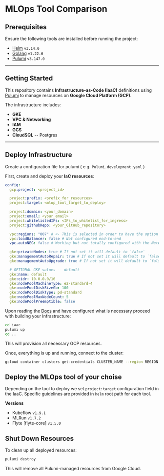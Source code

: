 # MLOps Tool Comparison

## Prerequisites

Ensure the following tools are installed before running the project:

- [Helm](https://helm.sh/) `v3.14.0`
- [Golang](https://go.dev/) `v1.22.6`
- [Pulumi](https://www.pulumi.com/) `v3.147.0`

---

## Getting Started

This repository contains **Infrastructure-as-Code (IaaC)** definitions using [Pulumi](https://www.pulumi.com/) to manage resources on **Google Cloud Platform (GCP)**.

The infrastructure includes:
- **GKE**
- **VPC & Networking**
- **IAM**
- **GCS**
- **CloudSQL** -- Postgres

---

## Deploy Infrastructure

Create a configuration file for pulumi ( e.g. `Pulumi.development.yaml` )

First, create and deploy your **IaC resources**:
```yaml
config:
  gcp:project: <project_id>

  project:prefix: <prefix_for_resources>
  project:target: <mlop_tool_target_to_deploy>

  project:domain: <your_domain>
  project:email: <your_email>
  project:whitelistedIPs: <IPs_to_whitelist_for_ingress>
  project:githubRepo: <your_GitHub_repository>

  vpc:regions: "007" # <- This is selected in order to have the option of using NodePools with GPU acceleration
  vpc:loadBalancer: false # Not configured end-to-end
  vpc.autoNEG: false # Working but not totally configured with the Networking

  gke:privateNodes: true # If not set it will default to `false`
  gke:managementAutoRepair: true # If not set it will default to `false`
  gke:managementAutoUpgrade: true # If not set it will default to `false`

  # OPTIONAL GKE values -- default
  gke:name: default
  gke:cidr: 10.0.0.0/16
  gke:nodePoolMachineType: e2-standard-4
  gke:nodePoolDiskSizeGb: 100
  gke:nodePoolDiskType: pd-standard
  gke:nodePoolMaxNodeCount: 5
  gke:nodePoolPreemptible: false
```

Upon reading the [Docs](https://github.com/ClementineM12/MLOps_in_GKE_/blob/main/docs/docs.md) and have configured what is necessary proceed with building your Infrastructure:
```sh
cd iaac
pulumi up
cd ..
```
This will provision all necessary GCP resources.

Once, everything is up and running, connect to the cluster:
```sh
gcloud container clusters get-credentials CLUSTER_NAME --region REGION --project PROJECT_ID
```

## Deploy the MLOps tool of your choise

Depending on the tool to deploy we set `project:target` configuration field in the IaaC. Specific guidelines are provided in `helm` root path for each tool.

**Versions**

* Kubeflow `v1.9.1`
* MLRun `v1.7.2`
* Flyte  [flyte-core] `v1.5.0`

## Shut Down Resources

To clean up all deployed resources:

```sh
pulumi destroy
```
This will remove all Pulumi-managed resources from Google Cloud. 
